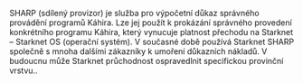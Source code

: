 SHARP (sdílený provizor) je služba pro výpočetní důkaz správného provádění programů Káhira. Lze jej použít k prokázání správného provedení konkrétního programu Káhira, který vynucuje platnost přechodu na Starknet – Starknet OS (operační systém). V současné době používá Starknet SHARP společně s mnoha dalšími zákazníky k umoření důkazních nákladů. V budoucnu může Starknet průchodnost ospravedlnit specifickou provinční vrstvu..